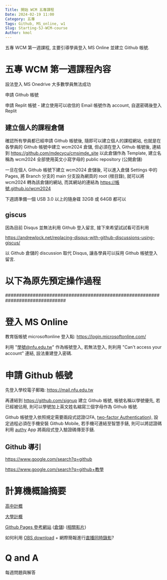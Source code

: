 ```yaml
---
Title: 開始 WCM 五專課程
Date: 2024-02-19 11:00
Category: 五專
Tags: Github, MS_online, w1
Slug: Starting-5J-WCM-course
Author: kmol
---
```


五專 WCM 第一週課程, 主要引導學員登入 MS Online 並建立 Github 帳號.

<!-- PELICAN_END_SUMMARY -->

# 五專 WCM 第一週課程內容
設法登入 MS Onedrive 大多數學員無法成功

申請 Github 帳號

申請 Replit 帳號 - 建立使用可以收信的 Email 帳號作為 account, 自選密碼後登入 Replit

## 建立個人的課程倉儲
確認所有學員都已經申請 Github 帳號後, 隨即可以建立個人的課程網站, 也就是在各學員的 Github 帳號中建立 wcm2024 倉儲, 
但必須在登入 Github 帳號後, 連結到 <https://github.com/mdecycu/cmsimde_site> 以此倉儲作為 Template, 建立名稱為 wcm2024 全部使用英文小寫字母的 public repository (公開倉儲)

一旦在個人 Github 帳號下建立 wcm2024 倉儲後, 可以進入倉儲 Settings 中的 Pages, 將 Branch 分支的 main 分支設為網頁的 root (根目錄), 就可以將 wcm2024 轉為該倉儲的網站, 而其網站的連結為 https://帳號.github.io/wcm2024

下週請準備一個 USB 3.0 以上的隨身碟 32GB 或 64GB 都可以

## giscus
因為目前 Disqus 並無法利用 Github 登入留言, 接下來希望試試看可否利用

<https://andrewlock.net/replacing-disqus-with-github-discussions-using-giscus/>

以 Github 倉儲的 discussion 取代 Disqus, 讓各學員可以採用 Github 帳號登入留言.

# 以下為原先預定操作過程
##############################################################################
# 登入 MS Online
教育版帳號 microsoftonline 登入點: <https://login.microsoftonline.com/>

利用 "學號@nfu.edu.tw" 作為帳號登入, 若無法登入, 則利用 "Can't access your account" 連結, 設法重建登入密碼.

# 申請 Github 帳號
先登入學校電子郵箱: <https://mail.nfu.edu.tw>

再連結到 <https://github.com/signup> 建立 Github 帳號, 帳號名稱以學號優先, 若已經被佔用, 則可以學號加上英文姓名縮寫三個字母作為 Github 帳號.

Github 帳號登入依照規定需要兩段式認證(2FA, [two-factor Authentication]), 設定過程必須在手機安裝 Github Mobile, 若手機可連結至智慧手錶, 則可以將認證碼利用 [authy] App 將兩段式登入驗證碼傳至手錶.

[two-factor Authentication]: https://docs.github.com/en/authentication/securing-your-account-with-two-factor-authentication-2fa
[authy]: https://authy.com/

## Github 導引
<https://www.google.com/search?q=github>

<https://www.google.com/search?q=github+教學>

# 計算機概論摘要
[高中計概]

[大學計概]

[Github Pages 參考網站] ([倉儲](https://github.com/ckmsc39th/ckmsc39th.github.io)) ([相關影片](https://www.youtube.com/@lumine39th))

[Github Pages 參考網站]: https://ckmsc39th.github.io/ 

如何利用 [OBS download] + 網際簡報進行[直播同時錄影](https://www.google.com/search?q=OBS+live+stream+and+record+at+the+same+time)?

[高中計概]: https://www.ntsh.ntct.edu.tw/ischool/public/resource_view/show.php?view=1&aid=135
[大學計概]: http://ocw.aca.ntu.edu.tw/ntu-ocw/ocw/cou/101S210
[OBS download]: https://obsproject.com/download

# Q and A
每週問題與解答
